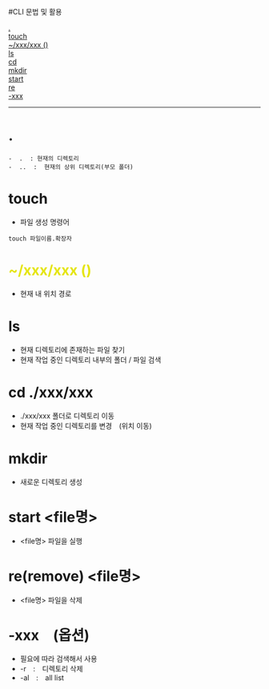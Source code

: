 #CLI 문법 및 활용

[.](#)   
[touch](#touch)   
[~/xxx/xxx ()](#xxxxxx-)   
[ls](#ls)   
[cd](#cd-xxxxxx)   
[mkdir](#mkdir)   
[start](#start-file명)   
[re](#reremove-file명)   
[-xxx](#-xxx옵션)   

---

# .   
    -  .  : 현재의 디렉토리
    -  ..  :  현재의 상위 디렉토리(부모 폴더)   
     
# touch
  - 파일 생성 명령어
  ```
  touch 파일이름.확장자
  ```

# <span style="color: #e5e514">~/xxx/xxx ()
  - 현재 내 위치 경로

# ls
  - 현재 디렉토리에 존재하는 파일 찾기
  - 현재 작업 중인 디렉토리 내부의 폴더 / 파일 검색   

# cd ./xxx/xxx
  - ./xxx/xxx 폴더로 디렉토리 이동
  - 현재 작업 중인 디렉토리를 변경 (위치 이동)
   
# mkdir
  - 새로운 디렉토리 생성

# start <file명>
  - <file명> 파일을 실행

# re(remove) <file명>
  - <file명> 파일을 삭제

# -xxx (옵션)
  - 필요에 따라 검색해서 사용
  - -r : 디렉토리 삭제
  - -al : all list